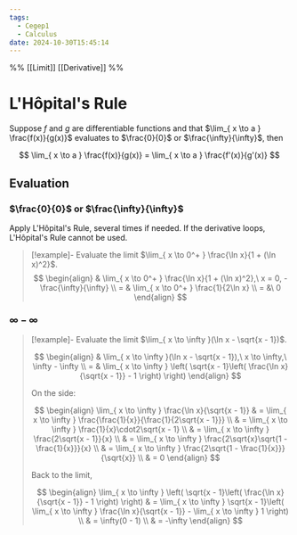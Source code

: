```yaml
---
tags:
  - Cegep1
  - Calculus
date: 2024-10-30T15:45:14
---
```


%% [[Limit]] [[Derivative]] %%

# L'Hôpital's Rule

Suppose $f$ and $g$ are differentiable functions and that $\lim_{ x \to a } \frac{f(x)}{g(x)}$ evaluates to $\frac{0}{0}$ or $\frac{\infty}{\infty}$, then

$$
\lim_{ x \to a } \frac{f(x)}{g(x)} = \lim_{ x \to a } \frac{f'(x)}{g'(x)}
$$

## Evaluation

### $\frac{0}{0}$ or $\frac{\infty}{\infty}$

Apply L'Hôpital's Rule, several times if needed.
If the derivative loops, L'Hôpital's Rule cannot be used.

> [!example]- Evaluate the limit $\lim_{ x \to 0^+ } \frac{\ln x}{1 + (\ln x)^2}$.
> $$
> \begin{align}
>  & \lim_{ x \to 0^+ } \frac{\ln x}{1 + (\ln x)^2},\ x = 0, -\frac{\infty}{\infty} \\
> = & \lim_{ x \to 0^+ } \frac{1}{2\ln x} \\
> = &\ 0
> \end{align}
> $$

### $\infty - \infty$

> [!example]- Evaluate the limit $\lim_{ x \to \infty }(\ln x - \sqrt{x - 1})$.
> 
> $$
> \begin{align}
>  & \lim_{ x \to \infty }(\ln x - \sqrt{x - 1}),\ x \to \infty,\ \infty - \infty \\
> = & \lim_{ x \to \infty } \left( \sqrt{x - 1}\left( \frac{\ln x}{\sqrt{x - 1}} - 1 \right) \right)
> \end{align}
> $$
> 
> On the side:
> 
> $$
> \begin{align}
> \lim_{ x \to \infty } \frac{\ln x}{\sqrt{x - 1}} & = \lim_{ x \to \infty } \frac{\frac{1}{x}}{\frac{1}{2\sqrt{x - 1}}} \\
>  & = \lim_{ x \to \infty } \frac{1}{x}\cdot2\sqrt{x - 1} \\
>  & = \lim_{ x \to \infty } \frac{2\sqrt{x - 1}}{x} \\
>  & = \lim_{ x \to \infty } \frac{2\sqrt{x}\sqrt{1 - \frac{1}{x}}}{x} \\
>  & = \lim_{ x \to \infty } \frac{2\sqrt{1 - \frac{1}{x}}}{\sqrt{x}} \\
>  & = 0
> \end{align}
> $$
> 
> Back to the limit,
> 
> $$
> \begin{align}
> \lim_{ x \to \infty } \left( \sqrt{x - 1}\left( \frac{\ln x}{\sqrt{x - 1}} - 1 \right) \right) & = \lim_{ x \to \infty } \sqrt{x - 1}\left( \lim_{ x \to \infty } \frac{\ln x}{\sqrt{x - 1}} - \lim_{ x \to \infty } 1 \right) \\
>  & = \infty(0 - 1) \\
>  & = -\infty
> \end{align}
> $$